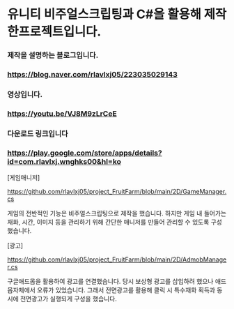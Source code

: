 # 유니티 비주얼스크립팅과 C#을 활용해 제작한프로젝트입니다.

### 제작을 설명하는 블로그입니다.

### https://blog.naver.com/rlavlxj05/223035029143

### 영상입니다.

### https://youtu.be/VJ8M9zLrCeE

### 다운로드 링크입니다

### https://play.google.com/store/apps/details?id=com.rlavlxj.wnghks00&hl=ko



[게임매니저]

https://github.com/rlavlxj05/project_FruitFarm/blob/main/2D/GameManager.cs

게임의 전반적인 기능은 비주얼스크립팅으로 제작을 했습니다. 하지만 게임 내 들어가는 재화, 시간, 이미지 등을 관리하기 위해 간단한 매니저를 만들어 관리할 수 있도록 구성했습니다.

[광고]

https://github.com/rlavlxj05/project_FruitFarm/blob/main/2D/AdmobManager.cs

구글애드몹을 활용하여 광고를 연결했습니다. 당시 보상형 광고를 삽입하려 했으나 애드몹자체에서 오류가 있었습니다. 그래서 전면광고를 활용해 클릭 시 특수재화 획득과 동시에 전면광고가 실행되게 구성을 했습니다.
